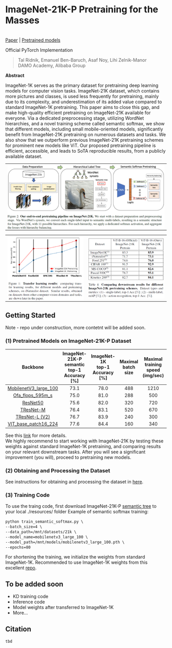 # ImageNet-21K-P Pretraining for the Masses

<br>[Paper](TBD) |
[Pretrained models](MODEL_ZOO.md)

Official PyTorch Implementation

> Tal Ridnik, Emanuel Ben-Baruch, Asaf Noy, Lihi Zelnik-Manor<br/> DAMO Academy, Alibaba
> Group

**Abstract**

ImageNet-1K serves as the primary dataset for pretraining deep learning models for computer vision tasks. ImageNet-21K dataset, which contains more pictures and classes, is used less frequently for pretraining, mainly due to its complexity, and underestimation of its added value compared to standard ImageNet-1K pretraining.
This paper aims to close this gap, and make high-quality efficient pretraining on ImageNet-21K available for everyone.
Via a dedicated preprocessing stage, utilizing WordNet hierarchies, and a novel training scheme called semantic softmax, we show that different models, including small mobile-oriented models, significantly benefit from ImageNet-21K pretraining on numerous datasets and tasks.
We also show that we outperform previous ImageNet-21K pretraining schemes for prominent new models like ViT.
Our proposed pretraining pipeline is efficient, accessible, and leads to SoTA reproducible results, from a publicly available dataset.
<p align="center">
  <table  class="tg">
    <td class="tg-c3ow"><img src="./pics/pic2.png" align="center" width="835" ></td>
</table>
 <table>
  <tr>
    <td class="tg-c3ow"><img src="./pics/pic1.png" align="center" width="400" ></td>
    <td class="tg-c3ow"><img src="./pics/pic3.png" align="center" width="400" ></td>
  </tr>
  </table>
</p>

## Getting Started

Note - repo under construction, more contetnt will be added soon.

### (1) Pretrained Models  on ImageNet-21K-P Dataset
| Backbone  |  ImageNet-21K-P semantic<br> top-1 Accuracy <br>[%] | ImageNet-1K<br> top-1 Accuracy <br>[%] | Maximal <br> batch size | Maximal <br> training speed <br>(img/sec) | Maximal <br> inference speed <br>(img/sec) |
| :------------: | :--------------: | :--------------: | :--------------: | :--------------: | :--------------: |
[MobilenetV3_large_100](https://miil-public-eu.oss-eu-central-1.aliyuncs.com/model-zoo/ImageNet_21K_P/models/mobilenetv3_large_100_miil_21k.pth) | 73.1 | 78.0 | 488 | 1210 | 5980 |
[Ofa_flops_595m_s](https://miil-public-eu.oss-eu-central-1.aliyuncs.com/model-zoo/ImageNet_21K_P/models/ofa_flops_595m_s_miil_21k.pth) | 75.0 | 81.0 | 288 | 500 | 3240 |
[ResNet50](https://miil-public-eu.oss-eu-central-1.aliyuncs.com/model-zoo/ImageNet_21K_P/models/resnet50_miil_21k.pth) | 75.6 | 82.0 | 320 | 720 | 2760 |
[TResNet-M](https://miil-public-eu.oss-eu-central-1.aliyuncs.com/model-zoo/ImageNet_21K_P/models/tresnet_m_miil_21k.pth) | 76.4 | 83.1 | 520 | 670 | 2970 |
[TResNet-L (V2)](https://miil-public-eu.oss-eu-central-1.aliyuncs.com/model-zoo/ImageNet_21K_P/models/tresnet_l_v2_miil_21k.pth) | 76.7 | 83.9 | 240 | 300 | 1460 |
[VIT_base_patch16_224](https://miil-public-eu.oss-eu-central-1.aliyuncs.com/model-zoo/ImageNet_21K_P/models/vit_base_patch16_224_miil_21k.pth) | 77.6 | 84.4 | 160 | 340 | 1140 |

See this [link](MODEL_ZOO.md) for more details.
<br>
We highly recommend to start working with ImageNet-21K by testing these weights against standard ImageNet-1K pretraining, and comparing results on your relevant downstream tasks.
After you will see a significant improvement (you will), proceed to pretraining new models.

### (2) Obtaining and Processing the Dataset
See instructions for obtaining and processing the dataset in [here](./dataset_preprocessing/processing_instructions.md).


### (3) Training Code
To use the traing code, first download ImageNet-21K-P [semantic tree](https://miil-public-eu.oss-eu-central-1.aliyuncs.com/model-zoo/ImageNet_21K_P/resources/imagenet21k_tree.pth) to your local ./resources/ folder
Example of semantic softmax training:
```
python train_semantic_softmax.py \
--batch_size=4 \
--data_path=/mnt/datasets/21k \
--model_name=mobilenetv3_large_100 \
--model_path=/mnt/models/mobilenetv3_large_100.pth \
--epochs=80
```
For shortening the training, we initialize the weights from standard ImageNet-1K. Recommended to use ImageNet-1K weights from this excellent [repo](https://github.com/rwightman/pytorch-image-models).

## To be added soon
- KD training code
- Inference code
- Model weights after transferred to ImageNet-1K
- More...

## Citation
```
tbd
```
